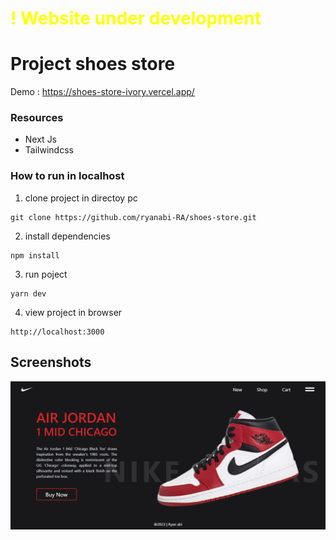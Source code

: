 <h1 style="color:yellow;">
! Website under development
</h1>

# Project shoes store

Demo : https://shoes-store-ivory.vercel.app/

### Resources
-  Next Js
-  Tailwindcss

### How to run in localhost

1. clone project in directoy pc
```
git clone https://github.com/ryanabi-RA/shoes-store.git
```
2. install dependencies
```
npm install
```
3. run poject
```
yarn dev
```
4. view project in browser
```
http://localhost:3000
```

## Screenshots

![Shoes store](./screenshots/Home%20page.png "Home Page - Shoes store")
